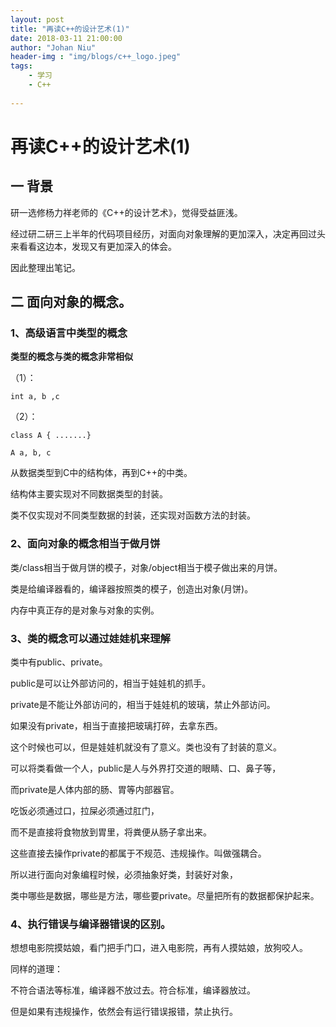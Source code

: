 ```yaml
---
layout: post
title: "再读C++的设计艺术(1)"
date: 2018-03-11 21:00:00
author: "Johan Niu"
header-img : "img/blogs/c++_logo.jpeg"
tags:
    - 学习
    - C++
       
---
```


# 再读C++的设计艺术(1)
## 一 背景
研一选修杨力祥老师的《C++的设计艺术》，觉得受益匪浅。

经过研二研三上半年的代码项目经历，对面向对象理解的更加深入，决定再回过头来看看这边本，发现又有更加深入的体会。

因此整理出笔记。


## 二 面向对象的概念。

### 1、高级语言中类型的概念

**类型的概念与类的概念非常相似**

（1）：
	
	int a, b ,c

（2）：

    class A { .......}

    A a, b, c

从数据类型到C中的结构体，再到C++的中类。

结构体主要实现对不同数据类型的封装。

类不仅实现对不同类型数据的封装，还实现对函数方法的封装。


### 2、面向对象的概念相当于做月饼

类/class相当于做月饼的模子，对象/object相当于模子做出来的月饼。

类是给编译器看的，编译器按照类的模子，创造出对象(月饼)。

内存中真正存的是对象与对象的实例。


### 3、类的概念可以通过娃娃机来理解

类中有public、private。

public是可以让外部访问的，相当于娃娃机的抓手。

private是不能让外部访问的，相当于娃娃机的玻璃，禁止外部访问。

如果没有private，相当于直接把玻璃打碎，去拿东西。

这个时候也可以，但是娃娃机就没有了意义。类也没有了封装的意义。

可以将类看做一个人，public是人与外界打交道的眼睛、口、鼻子等，

而private是人体内部的肠、胃等内部器官。

吃饭必须通过口，拉屎必须通过肛门，

而不是直接将食物放到胃里，将粪便从肠子拿出来。

这些直接去操作private的都属于不规范、违规操作。叫做强耦合。

所以进行面向对象编程时候，必须抽象好类，封装好对象，

类中哪些是数据，哪些是方法，哪些要private。尽量把所有的数据都保护起来。


### 4、执行错误与编译器错误的区别。

想想电影院摸姑娘，看门把手门口，进入电影院，再有人摸姑娘，放狗咬人。

同样的道理：

不符合语法等标准，编译器不放过去。符合标准，编译器放过。

但是如果有违规操作，依然会有运行错误报错，禁止执行。